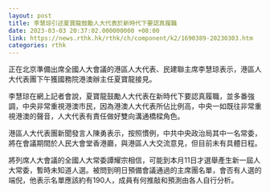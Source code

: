 ```yaml
---
layout: post
title: 李慧琼引述夏寶龍鼓勵人大代表於新時代下要認真履職
date: 2023-03-03 20:37:02.000000000 +08:00
link: https://news.rthk.hk/rthk/ch/component/k2/1690389-20230303.htm
categories: rthk
---
```


正在北京準備出席全國人大會議的港區人大代表、民建聯主席李慧琼表示，港區人大代表團下午獲國務院港澳辦主任夏寶龍接見。

李慧琼在網上記者會說，夏寶龍鼓勵人大代表在新時代下要認真履職，並多番強調，中央非常重視港澳市民，因為港澳人大代表所佔比例高，中央一如既往非常重視港澳的聲音，人大代表有責任做好雙向溝通橋樑角色。

港區人大代表團新聞發言人陳勇表示，按照慣例，中共中央政治局其中一名常委，將在會議期間於人民大會堂香港廳，與港區人大交流意見，但目前未有具體日程。

將列席人大會議的全國人大常委譚耀宗相信，可能到本月11日才選舉產生新一屆人大常委，暫時未知道人選。被問到明日預備會議通過的主席團名單，會否有人選的端倪，他表示名單應該約有190人，成員有何推敲和預測由各人自行分析。
